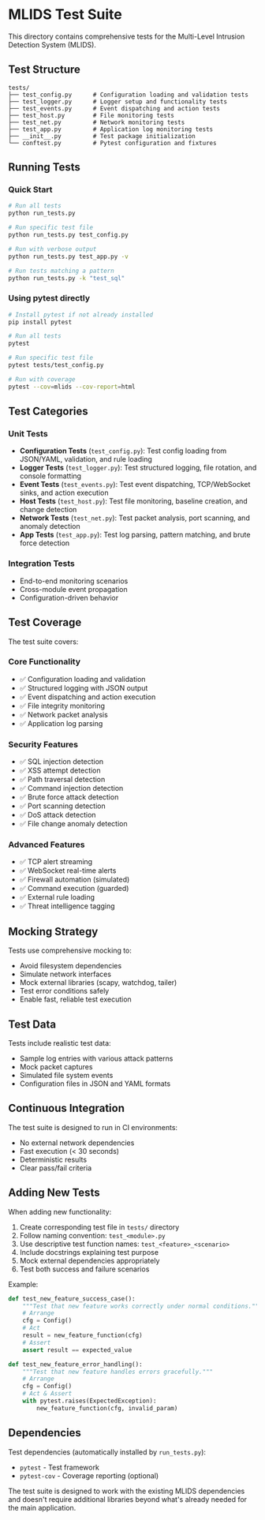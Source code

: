 # MLIDS Test Suite

This directory contains comprehensive tests for the Multi-Level Intrusion Detection System (MLIDS).

## Test Structure

```
tests/
├── test_config.py      # Configuration loading and validation tests
├── test_logger.py      # Logger setup and functionality tests
├── test_events.py      # Event dispatching and action tests
├── test_host.py        # File monitoring tests
├── test_net.py         # Network monitoring tests
├── test_app.py         # Application log monitoring tests
├── __init__.py         # Test package initialization
└── conftest.py         # Pytest configuration and fixtures
```

## Running Tests

### Quick Start
```bash
# Run all tests
python run_tests.py

# Run specific test file
python run_tests.py test_config.py

# Run with verbose output
python run_tests.py test_app.py -v

# Run tests matching a pattern
python run_tests.py -k "test_sql"
```

### Using pytest directly
```bash
# Install pytest if not already installed
pip install pytest

# Run all tests
pytest

# Run specific test file
pytest tests/test_config.py

# Run with coverage
pytest --cov=mlids --cov-report=html
```

## Test Categories

### Unit Tests
- **Configuration Tests** (`test_config.py`): Test config loading from JSON/YAML, validation, and rule loading
- **Logger Tests** (`test_logger.py`): Test structured logging, file rotation, and console formatting
- **Event Tests** (`test_events.py`): Test event dispatching, TCP/WebSocket sinks, and action execution
- **Host Tests** (`test_host.py`): Test file monitoring, baseline creation, and change detection
- **Network Tests** (`test_net.py`): Test packet analysis, port scanning, and anomaly detection
- **App Tests** (`test_app.py`): Test log parsing, pattern matching, and brute force detection

### Integration Tests
- End-to-end monitoring scenarios
- Cross-module event propagation
- Configuration-driven behavior

## Test Coverage

The test suite covers:

### Core Functionality
- ✅ Configuration loading and validation
- ✅ Structured logging with JSON output
- ✅ Event dispatching and action execution
- ✅ File integrity monitoring
- ✅ Network packet analysis
- ✅ Application log parsing

### Security Features
- ✅ SQL injection detection
- ✅ XSS attempt detection
- ✅ Path traversal detection
- ✅ Command injection detection
- ✅ Brute force attack detection
- ✅ Port scanning detection
- ✅ DoS attack detection
- ✅ File change anomaly detection

### Advanced Features
- ✅ TCP alert streaming
- ✅ WebSocket real-time alerts
- ✅ Firewall automation (simulated)
- ✅ Command execution (guarded)
- ✅ External rule loading
- ✅ Threat intelligence tagging

## Mocking Strategy

Tests use comprehensive mocking to:
- Avoid filesystem dependencies
- Simulate network interfaces
- Mock external libraries (scapy, watchdog, tailer)
- Test error conditions safely
- Enable fast, reliable test execution

## Test Data

Tests include realistic test data:
- Sample log entries with various attack patterns
- Mock packet captures
- Simulated file system events
- Configuration files in JSON and YAML formats

## Continuous Integration

The test suite is designed to run in CI environments:
- No external network dependencies
- Fast execution (< 30 seconds)
- Deterministic results
- Clear pass/fail criteria

## Adding New Tests

When adding new functionality:

1. Create corresponding test file in `tests/` directory
2. Follow naming convention: `test_<module>.py`
3. Use descriptive test function names: `test_<feature>_<scenario>`
4. Include docstrings explaining test purpose
5. Mock external dependencies appropriately
6. Test both success and failure scenarios

Example:
```python
def test_new_feature_success_case():
    """Test that new feature works correctly under normal conditions."""
    # Arrange
    cfg = Config()
    # Act
    result = new_feature_function(cfg)
    # Assert
    assert result == expected_value

def test_new_feature_error_handling():
    """Test that new feature handles errors gracefully."""
    # Arrange
    cfg = Config()
    # Act & Assert
    with pytest.raises(ExpectedException):
        new_feature_function(cfg, invalid_param)
```

## Dependencies

Test dependencies (automatically installed by `run_tests.py`):
- `pytest` - Test framework
- `pytest-cov` - Coverage reporting (optional)

The test suite is designed to work with the existing MLIDS dependencies and doesn't require additional libraries beyond what's already needed for the main application.